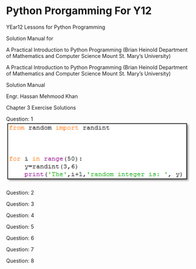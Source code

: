 # Python Prorgamming For Y12
YEar12 Lessons for Python Programming


Solution Manual for

A Practical Introduction to
Python Programming
(Brian Heinold
Department of Mathematics and Computer Science
Mount St. Mary’s University)

A Practical Introduction to
Python Programming
(Brian Heinold
Department of Mathematics and Computer Science
Mount St. Mary’s University)




Solution Manual






Engr. Hassan Mehmood Khan


Chapter 3
Exercise Solutions

Question: 1
![alt text](image-1.png)
 
Question: 2
 
Question: 3
 
Question: 4
 


Question: 5
 
Question: 6
 
Question: 7
 
Question: 8
 

